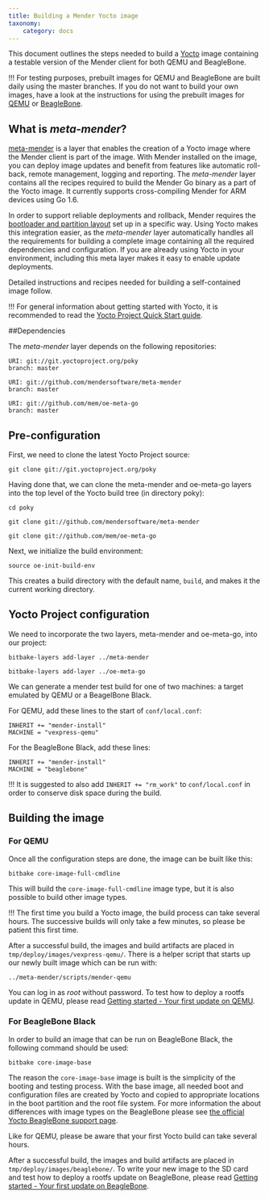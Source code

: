 ```yaml
---
title: Building a Mender Yocto image
taxonomy:
    category: docs
---
```


This document outlines the steps needed to build a [Yocto](https://www.yoctoproject.org/?target=_blank) image containing a testable version of the Mender client for both QEMU and BeagleBone.

!!! For testing purposes, prebuilt images for QEMU and BeagleBone are built daily using the master branches. If you do not want to build your own images, have a look at the instructions for using the prebuilt images for [QEMU](../../Getting-started/Your-first-update-on-qemu) or [BeagleBone](../../Getting-started/Your-first-update-on-BeagleBone).

## What is *meta-mender*?

[meta-mender](https://github.com/mendersoftware/meta-mender) is a layer that enables the creation of a Yocto image where the Mender client is part of the image. With Mender installed on the image, you can deploy image updates and benefit from features like automatic roll-back, remote management, logging and reporting. The *meta-mender* layer contains all the recipes required to build the Mender Go binary as a part of the Yocto image. It currently supports cross-compiling Mender for ARM devices using Go 1.6.

In order to support reliable deployments and rollback, Mender requires the
[bootloader and partition layout](../../Getting-started/System-requirements#device-partitioning) set up in a specific way. Using Yocto makes this integration easier, as the *meta-mender* layer automatically handles all the requirements for building a complete image containing all the required
dependencies and configuration. If you are already using Yocto in your environment, including this meta layer makes it easy to enable update deployments.

Detailed instructions and recipes needed for building a self-contained image follow.

!!! For general information about getting started with Yocto, it is recommended to read the [Yocto Project Quick Start guide](http://www.yoctoproject.org/docs/2.1/yocto-project-qs/yocto-project-qs.html).

##Dependencies

The *meta-mender* layer depends on the following repositories:

```
URI: git://git.yoctoproject.org/poky
branch: master

URI: git://github.com/mendersoftware/meta-mender
branch: master

URI: git://github.com/mem/oe-meta-go
branch: master
```

## Pre-configuration

First, we need to clone the latest Yocto Project source:

```
git clone git://git.yoctoproject.org/poky
```

Having done that, we can clone the meta-mender and oe-meta-go layers into the top level
of the Yocto build tree (in directory poky):

```
cd poky
```
```
git clone git://github.com/mendersoftware/meta-mender
```
```
git clone git://github.com/mem/oe-meta-go
```

Next, we initialize the build environment:

```
source oe-init-build-env
```

This creates a build directory with the default name, ```build```, and makes it the
current working directory.


## Yocto Project configuration

We need to incorporate the two layers, meta-mender and oe-meta-go, into
our project:

```
bitbake-layers add-layer ../meta-mender
```
```
bitbake-layers add-layer ../oe-meta-go
```

We can generate a mender test build for one of two machines: a target emulated
by QEMU or a BeagelBone Black.

For QEMU, add these lines to the start of ```conf/local.conf```:

```
INHERIT += "mender-install"
MACHINE = "vexpress-qemu"
```

For the BeagleBone Black, add these lines:

```
INHERIT += "mender-install"
MACHINE = "beaglebone"
```

!!! It is suggested to also add ```INHERIT += "rm_work"``` to ```conf/local.conf``` in order to conserve disk space during the build.

## Building the image

### For QEMU

Once all the configuration steps are done, the image can be built like this:

```
bitbake core-image-full-cmdline
```

This will build the `core-image-full-cmdline` image type, but it is also possible to
build other image types.

!!! The first time you build a Yocto image, the build process can take several hours. The successive builds will only take a few minutes, so please be patient this first time. 

After a successful build, the images and build artifacts are placed in `tmp/deploy/images/vexpress-qemu/`. There is a helper script that starts up our newly built image which can be run with:

```
../meta-mender/scripts/mender-qemu
```

You can log in as *root* without password. To test how to deploy a rootfs update in QEMU, please read [Getting started - Your first update on QEMU](../../Getting-started/Your-first-update-on-qemu#serve-a-rootfs-image-for-the-qemu-machine).

### For BeagleBone Black

In order to build an image that can be run on BeagleBone Black, the following
command should be used:

```
bitbake core-image-base
```

The reason the ```core-image-base``` image is built is the simplicity of the booting
and testing process. With the base image, all needed boot and configuration files
are created by Yocto and copied to appropriate locations in the boot partition
and the root file system. For more information the about differences with
image types on the BeagleBone please see [the official Yocto BeagleBone support
page](https://www.yoctoproject.org/downloads/bsps/daisy16/beaglebone).

Like for QEMU, please be aware that your first Yocto build can take several hours.

After a successful build, the images and build artifacts are placed in `tmp/deploy/images/beaglebone/`. To write your new image to the SD card and test how to deploy a rootfs update on BeagleBone, please read [Getting started - Your first update on BeagleBone](../../Getting-started/Your-first-update-on-BeagleBone#write-the-disk-image-to-the-sd-card).
